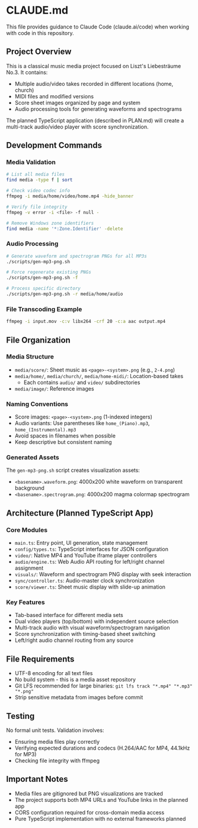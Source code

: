 # CLAUDE.md

This file provides guidance to Claude Code (claude.ai/code) when working with code in this repository.

## Project Overview

This is a classical music media project focused on Liszt's Liebesträume No.3. It contains:
- Multiple audio/video takes recorded in different locations (home, church)
- MIDI files and modified versions
- Score sheet images organized by page and system
- Audio processing tools for generating waveforms and spectrograms

The planned TypeScript application (described in PLAN.md) will create a multi-track audio/video player with score synchronization.

## Development Commands

### Media Validation
```bash
# List all media files
find media -type f | sort

# Check video codec info
ffmpeg -i media/home/video/home.mp4 -hide_banner

# Verify file integrity
ffmpeg -v error -i <file> -f null -

# Remove Windows zone identifiers
find media -name '*:Zone.Identifier' -delete
```

### Audio Processing
```bash
# Generate waveform and spectrogram PNGs for all MP3s
./scripts/gen-mp3-png.sh

# Force regenerate existing PNGs
./scripts/gen-mp3-png.sh -f

# Process specific directory
./scripts/gen-mp3-png.sh -r media/home/audio
```

### File Transcoding Example
```bash
ffmpeg -i input.mov -c:v libx264 -crf 20 -c:a aac output.mp4
```

## File Organization

### Media Structure
- `media/score/`: Sheet music as `<page>-<system>.png` (e.g., `2-4.png`)
- `media/home/`, `media/church/`, `media/home-midi/`: Location-based takes
  - Each contains `audio/` and `video/` subdirectories
- `media/image/`: Reference images

### Naming Conventions
- Score images: `<page>-<system>.png` (1-indexed integers)
- Audio variants: Use parentheses like `home_(Piano).mp3`, `home_(Instrumental).mp3`
- Avoid spaces in filenames when possible
- Keep descriptive but consistent naming

### Generated Assets
The `gen-mp3-png.sh` script creates visualization assets:
- `<basename>.waveform.png`: 4000x200 white waveform on transparent background
- `<basename>.spectrogram.png`: 4000x200 magma colormap spectrogram

## Architecture (Planned TypeScript App)

### Core Modules
- `main.ts`: Entry point, UI generation, state management
- `config/types.ts`: TypeScript interfaces for JSON configuration
- `video/`: Native MP4 and YouTube iframe player controllers
- `audio/engine.ts`: Web Audio API routing for left/right channel assignment
- `visuals/`: Waveform and spectrogram PNG display with seek interaction
- `sync/controller.ts`: Audio-master clock synchronization
- `score/viewer.ts`: Sheet music display with slide-up animation

### Key Features
- Tab-based interface for different media sets
- Dual video players (top/bottom) with independent source selection  
- Multi-track audio with visual waveform/spectrogram navigation
- Score synchronization with timing-based sheet switching
- Left/right audio channel routing from any source

## File Requirements

- UTF-8 encoding for all text files
- No build system - this is a media asset repository
- Git LFS recommended for large binaries: `git lfs track "*.mp4" "*.mp3" "*.png"`
- Strip sensitive metadata from images before commit

## Testing

No formal unit tests. Validation involves:
- Ensuring media files play correctly
- Verifying expected durations and codecs (H.264/AAC for MP4, 44.1kHz for MP3)
- Checking file integrity with ffmpeg

## Important Notes

- Media files are gitignored but PNG visualizations are tracked
- The project supports both MP4 URLs and YouTube links in the planned app
- CORS configuration required for cross-domain media access
- Pure TypeScript implementation with no external frameworks planned
